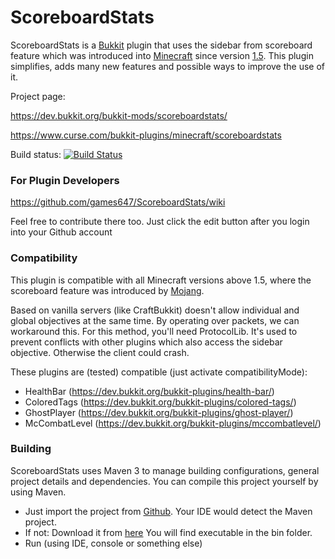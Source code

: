 # ScoreboardStats

ScoreboardStats is a [Bukkit](https://github.com/Bukkit/Bukkit) plugin
  that uses the sidebar from scoreboard feature which was introduced into
  [Minecraft](https://minecraft.net) since version
  [1.5](https://mcupdate.tumblr.com/post/45267771887/minecraft-1-5).
This plugin simplifies, adds many new features and possible ways to improve
  the use of it.

Project page:

  https://dev.bukkit.org/bukkit-mods/scoreboardstats/

  https://www.curse.com/bukkit-plugins/minecraft/scoreboardstats

Build status:
  [![Build Status](https://travis-ci.org/games647/ScoreboardStats.svg)](https://travis-ci.org/games647/ScoreboardStats/)

### For Plugin Developers

https://github.com/games647/ScoreboardStats/wiki

Feel free to contribute there too.
  Just click the edit button after you login into your Github account

### Compatibility

This plugin is compatible with all Minecraft versions above 1.5, where the
  scoreboard feature was introduced by [Mojang](https://mojang.com/).

Based on vanilla servers (like CraftBukkit) doesn't allow individual and global
objectives at the same time. By operating over packets, we can workaround this.
For this method, you'll need ProtocolLib. It's used to prevent conflicts with
other plugins which also access the sidebar objective. Otherwise the client
could crash.

These plugins are (tested) compatible (just activate compatibilityMode):
* HealthBar (https://dev.bukkit.org/bukkit-plugins/health-bar/)
* ColoredTags (https://dev.bukkit.org/bukkit-plugins/colored-tags/)
* GhostPlayer (https://dev.bukkit.org/bukkit-plugins/ghost-player/)
* McCombatLevel (https://dev.bukkit.org/bukkit-plugins/mccombatlevel/)

### Building

ScoreboardStats uses Maven 3 to manage building configurations,
  general project details and dependencies.
You can compile this project yourself by using Maven.


* Just import the project from [Github](https://github.com/).
  Your IDE would detect the Maven project.
* If not: Download it from [here](https://maven.apache.org/download.cgi)
  You will find executable in the bin folder.
* Run (using IDE, console or something else)
